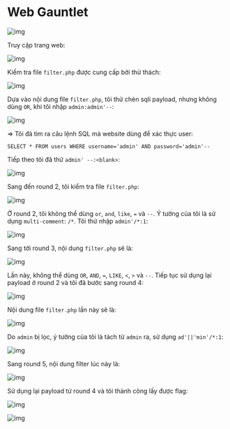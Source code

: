 # Web Gauntlet

![img](349)

Truy cập trang web:

![img](350)

Kiểm tra file `filter.php` được cung cấp bởi thử thách:

![img](351)

Dựa vào nội dung file `filter.php`, tôi thử chèn sqli payload, nhưng không dùng `OR`, khi tôi nhập `admin:admin'--`:

![img](352)

=> Tôi đã tìm ra câu lệnh SQL mà website dùng để xác thực user:

    SELECT * FROM users WHERE username='admin' AND password='admin'--

Tiếp theo tôi đã thử `admin' --:<blank>`:

![img](353)

Sang đến round 2, tôi kiểm tra file `filter.php`:

![img](354)

Ở round 2, tôi không thể dùng `or`, `and`, `like`, `=` và `--`. Ý tưởng của tôi là sử dụng `multi-comment`: `/*`. Tôi thử nhập `admin'/*:1`:

![img](355)

Sang tới round 3, nội dung `filter.php` sẽ là:

![img](356)

Lần này, không thể dùng `OR`, `AND`, `=`, `LIKE`, `<`, `>` và `--`. Tiếp tục sử dụng lại payload ở round 2 và tôi đã bước sang round 4:

![img](357)

Nội dung file `filter.php` lần này sẽ là:

![img](358)

Do `admin` bị lọc, ý tưởng của tôi là tách từ `admin` ra, sử dụng `ad'||'min'/*:1`:

![img](359)

Sang round 5, nội dung filter lúc này là:

![img](360)

Sử dụng lại payload từ round 4 và tôi thành công lấy được flag:

![img](361)

![img](362)


